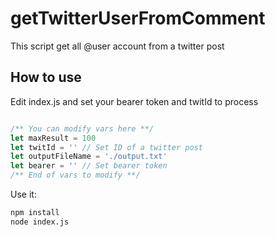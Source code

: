 # getTwitterUserFromComment

This script get all @user account from a twitter post

## How to use

Edit index.js and set your bearer token and twitId to process
```javascript

/** You can modify vars here **/
let maxResult = 100
let twitId = '' // Set ID of a twitter post
let outputFileName = './output.txt'
let bearer = '' // Set bearer token
/** End of vars to modify **/
```

Use it:
```bash
npm install
node index.js
```
